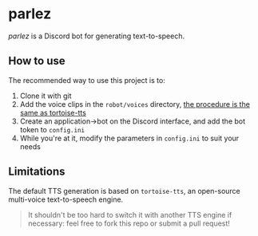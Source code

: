 # parlez

*parlez* is a Discord bot for generating text-to-speech.

## How to use

The recommended way to use this project is to:
1. Clone it with git
2. Add the voice clips in the `robot/voices` directory,
   [the procedure is the same as tortoise-tts](https://github.com/neonbjb/tortoise-tts#adding-a-new-voice)
3. Create an application->bot on the Discord interface, and add the bot token
   to `config.ini`
4. While you're at it, modify the parameters in `config.ini` to suit your needs

## Limitations

The default TTS generation is based on `tortoise-tts`, an open-source 
multi-voice text-to-speech engine.

> It shouldn't be too hard to switch it with another TTS engine if necessary:
feel free to fork this repo or submit a pull request!
